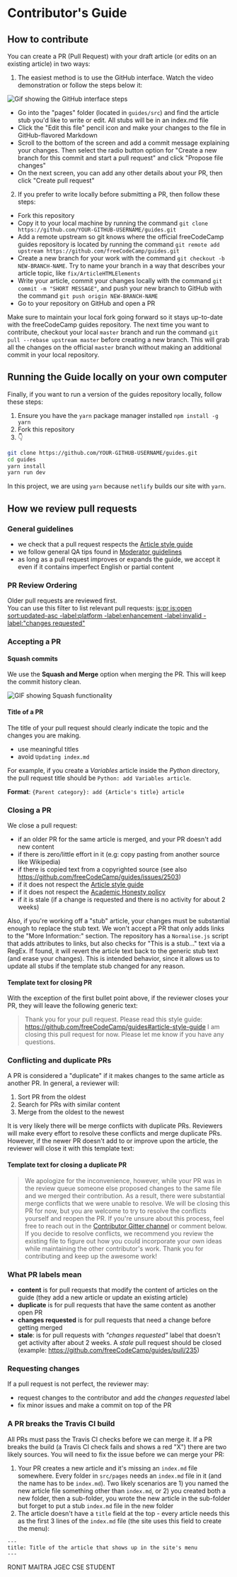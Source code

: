 # Contributor's Guide

## How to contribute
You can create a PR (Pull Request) with your draft article (or edits on an existing article) in two ways:

1) The easiest method is to use the GitHub interface. Watch the video demonstration or follow the steps below it:

![Gif showing the GitHub interface steps](https://i.imgur.com/0cmxJwN.gif)

- Go into the "pages" folder (located in `guides/src`) and find the article stub you'd like to write or edit. All stubs will be in an index.md file
- Click the "Edit this file" pencil icon and make your changes to the file in GitHub-flavored Markdown
- Scroll to the bottom of the screen and add a commit message explaining your changes. Then select the radio button option for "Create a new branch for this commit and start a pull request" and click "Propose file changes"
- On the next screen, you can add any other details about your PR, then click "Create pull request"


2) If you prefer to write locally before submitting a PR, then follow these steps:
- Fork this repository
- Copy it to your local machine by running the command `git clone https://github.com/YOUR-GITHUB-USERNAME/guides.git`
- Add a remote upstream so git knows where the official freeCodeCamp guides repository is located by running the command `git remote add upstream https://github.com/freeCodeCamp/guides.git`
- Create a new branch for your work with the command `git checkout -b NEW-BRANCH-NAME`. Try to name your branch in a way that describes your article topic, like `fix/ArticleHTMLElements`
- Write your article, commit your changes locally with the command `git commit -m "SHORT MESSAGE"`, and push your new branch to GitHub with the command `git push origin NEW-BRANCH-NAME`
- Go to your repository on GitHub and open a PR

Make sure to maintain your local fork going forward so it stays up-to-date with the freeCodeCamp guides repository. The next time you want to contribute, checkout your local `master` branch and run the command `git pull --rebase upstream master` before creating a new branch. This will grab all the changes on the official `master` branch without making an additional commit in your local repository.

## Running the Guide locally on your own computer

Finally, if you want to run a version of the guides repository locally, follow these steps:

1. Ensure you have the `yarn` package manager installed `npm install -g yarn`
2. Fork this repository
3. :point_down:
```sh
git clone https://github.com/YOUR-GITHUB-USERNAME/guides.git
cd guides
yarn install
yarn run dev
```

In this project, we are using `yarn` because `netlify` builds our site with `yarn`.

## How we review pull requests

### General guidelines
- we check that a pull request respects the [Article style guide](./README.md/#article-style-guide)
- we follow general QA tips found in [Moderator guidelines](https://forum.freecodecamp.org/t/freecodecamp-moderator-guidelines/18295)
- as long as a pull request improves or expands the guide, we accept it even if it contains imperfect English or partial content

### PR Review Ordering
Older pull requests are reviewed first.  
You can use this filter to list relevant pull requests: [is:pr is:open sort:updated-asc -label:platform -label:enhancement -label:invalid -label:"changes requested"](https://github.com/freeCodeCamp/guides/pulls?utf8=%E2%9C%93&q=is%3Apr%20is%3Aopen%20sort%3Aupdated-asc%20-label%3Aplatform%20-label%3Aenhancement%20-label%3Ainvalid%20-label%3A%22changes%20requested%22)

### Accepting a PR

#### Squash commits
We use the __Squash and Merge__ option when merging the PR.
This will keep the commit history clean.

![GIF showing Squash functionality](https://files.gitter.im/FreeCodeCamp/Contributors/56MQ/9cb8db153d7bb1b3576cd1ffc207e39d.gif)

#### Title of a PR
The title of your pull request should clearly indicate the topic and the changes you are making.

- use meaningful titles
- avoid `Updating index.md`

For example, if you create a _Variables_ article inside the _Python_ directory,  
the pull request title should be `Python: add Variables article`.

**Format**: `{Parent category}: add {Article's title} article`

### Closing a PR
We close a pull request:

- if an older PR for the same article is merged, and your PR doesn't add new content
- if there is zero/little effort in it (e.g: copy pasting from another source like Wikipedia)
- if there is copied text from a copyrighted source (see also https://github.com/freeCodeCamp/guides/issues/2503)
- if it does not respect the [Article style guide](https://github.com/freeCodeCamp/guides#article-style-guide)
- if it does not respect the [Academic Honesty policy](https://www.freecodecamp.org/academic-honesty)
- if it is stale (if a change is requested and there is no activity for about 2 weeks)

Also, if you're working off a "stub" article, your changes must be substantial enough to replace the stub text. We won't accept a PR that only adds links to the "More Information:" section. The repository has a `Normalise.js` script that adds attributes to links, but also checks for "This is a stub..." text via a RegEx. If found, it will revert the article text back to the generic stub text (and erase your changes). This is intended behavior, since it allows us to update all stubs if the template stub changed for any reason.

#### Template text for closing PR
With the exception of the first bullet point above, if the reviewer closes your PR, they will leave the following generic text:

> Thank you for your pull request. Please read this style guide: https://github.com/freeCodeCamp/guides#article-style-guide
I am closing this pull request for now. Please let me know if you have any questions.

### Conflicting and duplicate PRs
A PR is considered a "duplicate" if it makes changes to the same article as another PR. In general, a reviewer will: 

1. Sort PR from the oldest
2. Search for PRs with similar content
3. Merge from the oldest to the newest

It is very likely there will be merge conflicts with duplicate PRs. Reviewers will make every effort to resolve these conflicts and merge duplicate PRs. However, if the newer PR doesn't add to or improve upon the article, the reviewer will close it with this template text:

#### Template text for closing a duplicate PR
> We apologize for the inconvenience, however, while your PR was in the review queue someone else proposed changes to the same file and we merged their contribution. As a result, there were substantial merge conflicts that we were unable to resolve. We will be closing this PR for now, but you are welcome to try to resolve the conflicts yourself and reopen the PR. If you're unsure about this process, feel free to reach out in the [Contributor Gitter channel](https://gitter.im/FreeCodeCamp/Contributors) or comment below. If you decide to resolve conflicts, we recommend you review the existing file to figure out how you could incorporate your own ideas while maintaining the other contributor's work. Thank you for contributing and keep up the awesome work!

### What PR labels mean
- **content** is for pull requests that modify the content of articles on the guide (they add a new article or update an existing article)
- **duplicate** is for pull requests that have the same content as another open PR
- **changes requested** is for pull requests that need a change before getting merged
- **stale**: is for pull requests with _"changes requested"_ label that doesn't get activity after about 2 weeks.  A _stale_ pull request should be closed (example: https://github.com/freeCodeCamp/guides/pull/235)

### Requesting changes
If a pull request is not perfect, the reviewer may:
- request changes to the contributor and add the *changes requested* label
- fix minor issues and make a commit on top of the PR

### A PR breaks the Travis CI build
All PRs must pass the Travis CI checks before we can merge it. If a PR breaks the build (a Travis CI check fails and shows a red "X") there are two likely sources. You will need to fix the issue before we can merge your PR:

1. Your PR creates a new article and it's missing an `index.md` file somewhere. Every folder in `src/pages` needs an `index.md` file in it (and the name has to be `index.md`). Two likely scenarios are 1) you named the new article file something other than `index.md`, or 2) you created both a new folder, then a sub-folder, you wrote the new article in the sub-folder but forget to put a stub `index.md` file in the new folder
2. The article doesn't have a `title` field at the top - every article needs this as the first 3 lines of the `index.md` file (the site uses this field to create the menu):

```
---
title: Title of the article that shows up in the site's menu
---
```
RONIT MAITRA JGEC CSE STUDENT
